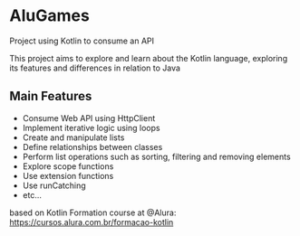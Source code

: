 # AluGames
Project using Kotlin to consume an API


This project aims to explore and learn about the Kotlin language, exploring its features and differences in relation to Java

## Main Features
- Consume Web API using HttpClient
- Implement iterative logic using loops
- Create and manipulate lists
- Define relationships between classes
- Perform list operations such as sorting, filtering and removing elements
- Explore scope functions
- Use extension functions
- Use runCatching
- etc...


based on Kotlin Formation course at @Alura:
https://cursos.alura.com.br/formacao-kotlin